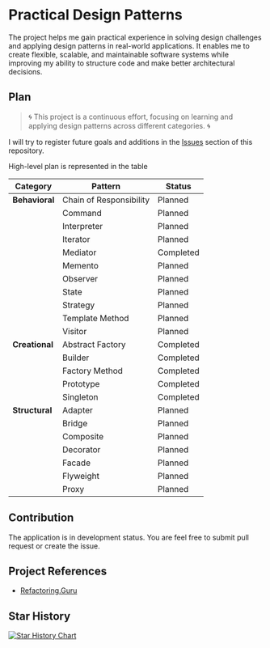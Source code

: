 # Practical Design Patterns

The project helps me gain practical experience in solving design challenges and applying design patterns in real-world
applications. It enables me to create flexible, scalable, and maintainable software systems while improving my ability
to structure code and make better architectural decisions.

## Plan

> 🌀 This project is a continuous effort, focusing on learning and applying design patterns across different categories.
> 🌀

I will try to register future goals and additions in
the [Issues](https://github.com/firstori29/Practical.DesignPatterns/issues)
section of this repository.

High-level plan is represented in the table
<div align="center">

| **Category**   | **Pattern**             | **Status** |  
|----------------|-------------------------|------------|  
| **Behavioral** | Chain of Responsibility | Planned    |  
|                | Command                 | Planned    |  
|                | Interpreter             | Planned    |  
|                | Iterator                | Planned    |  
|                | Mediator                | Completed  |  
|                | Memento                 | Planned    |  
|                | Observer                | Planned    |  
|                | State                   | Planned    |  
|                | Strategy                | Planned    |  
|                | Template Method         | Planned    |  
|                | Visitor                 | Planned    |  
| **Creational** | Abstract Factory        | Completed  |  
|                | Builder                 | Completed  |  
|                | Factory Method          | Completed  |  
|                | Prototype               | Completed  |  
|                | Singleton               | Completed  |  
| **Structural** | Adapter                 | Planned    |  
|                | Bridge                  | Planned    |  
|                | Composite               | Planned    |  
|                | Decorator               | Planned    |  
|                | Facade                  | Planned    |  
|                | Flyweight               | Planned    |  
|                | Proxy                   | Planned    |  

</div>

## Contribution

The application is in development status. You are feel free to submit pull request or create the issue.

## Project References

- [Refactoring.Guru](https://refactoring.guru/design-patterns)

## Star History

[![Star History Chart](https://api.star-history.com/svg?repos=firstori29/practical-design-patterns&type=Date)](https://star-history.com/#firstori29/practical-design-patterns&Date)
